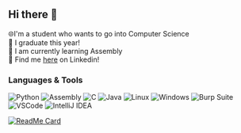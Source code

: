 ## Hi there 👋

🌐I'm a student who wants to go into Computer Science  
🧠 I graduate this year!  
💬 I am currently learning Assembly  
🤝 Find me [here](https://www.linkedin.com/in/gilliamandrew/) on Linkedin!

### Languages & Tools  
![Python](https://img.shields.io/badge/-Python-3776AB?style=flat&logo=python&logoColor=white) ![Assembly](https://img.shields.io/badge/-Assembly-000000?style=flat&logo=assembly&logoColor=white) ![C](https://img.shields.io/badge/-C-555555?style=flat&logo=c&logoColor=white) ![Java](https://img.shields.io/badge/-Java-007396?style=flat&logo=java&logoColor=white) ![Linux](https://img.shields.io/badge/-Linux-FCC624?style=flat&logo=linux&logoColor=black) ![Windows](https://img.shields.io/badge/-Windows-0078D6?style=flat&logo=windows&logoColor=white) ![Burp Suite](https://img.shields.io/badge/-Burp_Suite-DB4437?style=flat&logo=burpsuite&logoColor=white) ![VSCode](https://img.shields.io/badge/-VSCode-007ACC?style=flat&logo=visual-studio-code&logoColor=white) ![IntelliJ IDEA](https://img.shields.io/badge/-IntelliJ%20IDEA-000000?style=flat&logo=intellij-idea&logoColor=white)


[![ReadMe Card](https://github-readme-stats.vercel.app/api/pin/?username=LiveWaffle&repo=Hackatime-Fusion360)](https://github.com/LiveWaffle/Hackatime-Fusion360)

